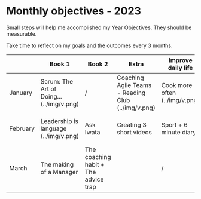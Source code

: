# Monthly objectives - 2023

Small steps will help me accomplished my Year Objectives. 
They should be measurable.

Take time to reflect on my goals and the outcomes every 3 months.

|        | Book 1     | Book 2                | Extra     |Improve daily life         | Happiness                 |
|---------------------|--------------------------|--------------------------|----------------|-------------------------------|---------------------------|
 January             | Scrum: The Art of Doing... (../img/v.png) | / | Coaching Agile Teams - Reading Club (../img/v.png) | Cook more often (../img/v.png)| Manga character drawing  (../img/v.png) |
  February            | Leadership is language (../img/v.png) | Ask Iwata  | Creating 3 short videos | Sport + 6 minute diary | Finish Domestika Manga course |
  March            | The making of a Manager | The coaching habit + The advice trap  |  |  / | Launch my art website |
